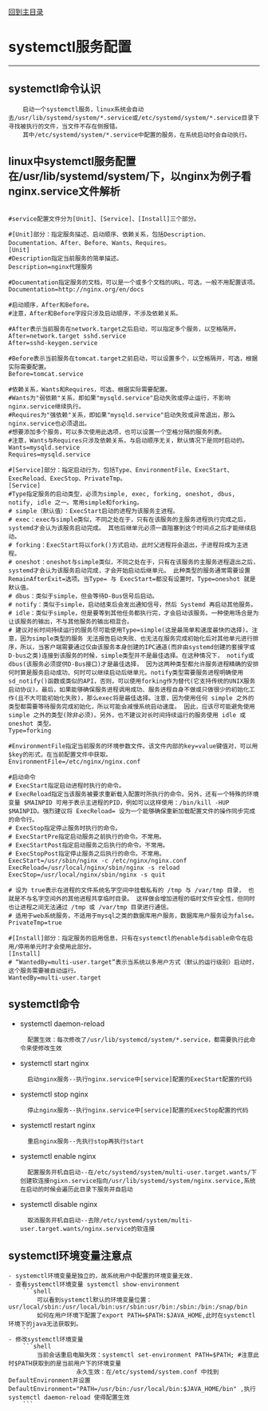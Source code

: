 [回到主目录](/README.md)
# systemctl服务配置
---

## systemctl命令认识
```shell
    启动一个systemctl服务，linux系统会自动去/usr/lib/systemd/system/*.service或/etc/systemd/system/*.service目录下寻找被执行的文件，当文件不存在侧报错。
    其中/etc/systemd/system/*.service中配置的服务，在系统启动时会自动执行。
```

## linux中systemctl服务配置在/usr/lib/systemd/system/下，以nginx为例子看nginx.service文件解析

```shell

#service配置文件分为[Unit]、[Service]、[Install]三个部分。

#[Unit]部分：指定服务描述、启动顺序、依赖关系，包括Description、Documentation、After、Before、Wants、Requires。
[Unit]
#Description指定当前服务的简单描述。
Description=nginx代理服务

#Documentation指定服务的文档，可以是一个或多个文档的URL，可选，一般不用配置该项。
Documentation=http://nginx.org/en/docs

#启动顺序，After和Before。
#注意，After和Before字段只涉及启动顺序，不涉及依赖关系。

#After表示当前服务在network.target之后启动，可以指定多个服务，以空格隔开。
After=network.target sshd.service
After=sshd-keygen.service

#Before表示当前服务在tomcat.target之前启动，可以设置多个，以空格隔开，可选，根据实际需要配置。
Before=tomcat.service

#依赖关系，Wants和Requires，可选，根据实际需要配置。
#Wants为"弱依赖"关系，即如果"mysqld.service"启动失败或停止运行，不影响nginx.service继续执行。
#Requires为"强依赖"关系，即如果"mysqld.service"启动失败或异常退出，那么nginx.service也必须退出。
#想要添加多个服务，可以多次使用此选项，也可以设置一个空格分隔的服务列表。
#注意，Wants与Requires只涉及依赖关系，与启动顺序无关，默认情况下是同时启动的。
Wants=mysqld.service
Requires=mysqld.service

#[Service]部分：指定启动行为，包括Type、EnvironmentFile、ExecStart、ExecReload、ExecStop、PrivateTmp。
[Service]
#Type指定服务的启动类型，必须为simple, exec, forking, oneshot, dbus, notify, idle 之一。常用simple和forking。
# simple（默认值）：ExecStart启动的进程为该服务主进程。
# exec：exec与simple类似，不同之处在于，只有在该服务的主服务进程执行完成之后，systemd才会认为该服务启动完成。 其他后继单元必须一直阻塞到这个时间点之后才能继续启动。
# forking：ExecStart将以fork()方式启动，此时父进程将会退出，子进程将成为主进程。
# oneshot：oneshot与simple类似，不同之处在于，只有在该服务的主服务进程退出之后，systemd才会认为该服务启动完成，才会开始启动后继单元。 此种类型的服务通常需要设置RemainAfterExit=选项。当Type= 与 ExecStart=都没有设置时，Type=oneshot 就是默认值。
# dbus：类似于simple，但会等待D-Bus信号后启动。
# notify：类似于simple，启动结束后会发出通知信号，然后 Systemd 再启动其他服务。
# idle：类似于simple，但是要等到其他任务都执行完，才会启动该服务。一种使用场合是为让该服务的输出，不与其他服务的输出相混合。
# 建议对长时间持续运行的服务尽可能使用Type=simple(这是最简单和速度最快的选择)。注意，因为simple类型的服务 无法报告启动失败、也无法在服务完成初始化后对其他单元进行排序，所以，当客户端需要通过仅由该服务本身创建的IPC通道(而非由systemd创建的套接字或D-bus之类)连接到该服务的时候，simple类型并不是最佳选择。在这种情况下， notify或dbus(该服务必须提供D-Bus接口)才是最佳选择， 因为这两种类型都允许服务进程精确的安排何时算是服务启动成功、何时可以继续启动后继单元。notify类型需要服务进程明确使用sd_notify()函数或类似的API，否则，可以使用forking作为替代(它支持传统的UNIX服务启动协议)。最后，如果能够确保服务进程调用成功、服务进程自身不做或只做很少的初始化工作(且不大可能初始化失败)，那么exec将是最佳选择。注意，因为使用任何 simple 之外的类型都需要等待服务完成初始化，所以可能会减慢系统启动速度。 因此，应该尽可能避免使用 simple 之外的类型(除非必须)。另外，也不建议对长时间持续运行的服务使用 idle 或 oneshot 类型。
Type=forking

#EnvironmentFile指定当前服务的环境参数文件。该文件内部的key=value键值对，可以用$key的形式，在当前配置文件中获取。
EnvironmentFile=/etc/nginx/nginx.conf

#启动命令
# ExecStart指定启动进程时执行的命令。
# ExecReload指定当该服务被要求重新载入配置时所执行的命令。另外，还有一个特殊的环境变量 $MAINPID 可用于表示主进程的PID，例如可以这样使用：/bin/kill -HUP $MAINPID。强烈建议将 ExecReload= 设为一个能够确保重新加载配置文件的操作同步完成的命令行。
# ExecStop指定停止服务时执行的命令。
# ExecStartPre指定启动服务之前执行的命令。不常用。
# ExecStartPost指定启动服务之后执行的命令。不常用。
# ExecStopPost指定停止服务之后执行的命令。不常用。
ExecStart=/usr/sbin/nginx -c /etc/nginx/nginx.conf
ExecReload=/usr/local/nginx/sbin/nginx -s reload
ExecStop=/usr/local/nginx/sbin/nginx -s quit

# 设为 true表示在进程的文件系统名字空间中挂载私有的 /tmp 与 /var/tmp 目录， 也就是不与名字空间外的其他进程共享临时目录。 这样做会增加进程的临时文件安全性，但同时也让进程之间无法通过 /tmp 或 /var/tmp 目录进行通信。
# 适用于web系统服务，不适用于mysql之类的数据库用户服务，数据库用户服务设为false。
PrivateTmp=true

#[Install]部分：指定服务的启用信息，只有在systemctl的enable与disable命令在启用/停用单元时才会使用此部分。
[Install]
# “WantedBy=multi-user.target”表示当系统以多用户方式（默认的运行级别）启动时，这个服务需要被自动运行。
WantedBy=multi-user.target

```

## systemctl命令
- systemctl daemon-reload
    
        配置生效：每次修改了/usr/lib/systemcd/system/*.service，都需要执行此命令来使修改生效
- systemctl start nginx 
    
        启动nginx服务--执行nginx.service中[service]配置的ExecStart配置的代码
- systemctl stop nginx
        
        停止nginx服务--执行nginx.service中[service]配置的ExecStop配置的代码
- systemctl restart nginx
        
        重启nginx服务--先执行stop再执行start
- systemctl enable nginx

        配置服务开机自启动--在/etc/systemd/system/multi-user.target.wants/下创建软连接ngixn.service指向/usr/lib/systemd/system/nginx.service,系统在启动的时候会遍历此目录下服务并自启动

- systemctl disable nginx

        取消服务开机自启动--去除/etc/systemd/system/multi-user.target.wants/nginx.service的软连接

## systemctl环境变量注意点
    - systemctl环境变量是独立的，故系统用户中配置的环境变量无效.
    - 查看systemctl环境变量 systemctl show-environment
        ```shell
            可以看到systemctl默认的环境变量位置： usr/local/sbin:/usr/local/bin:usr/sbin:usr/bin:/sbin:/bin:/snap/bin
            如何在用户环境下配置了export PATH=$PATH:$JAVA_HOME,此时在systemctl环境下的java无法获取到。
        ```
    - 修改systemctl环境变量 
        ```shell
            当前会话重启电脑失效：systemctl set-environment PATH=$PATH; #注意此时$PATH获取到的是当前用户下的环境变量
                       永久生效：在/etc/systemd/system.conf 中找到DefaultEnvironment并设置DefaultEnvironment="PATH=/usr/bin:/usr/local/bin:$JAVA_HOME/bin" ,执行systemctl daemon-reload 使得配置生效     
        ```
